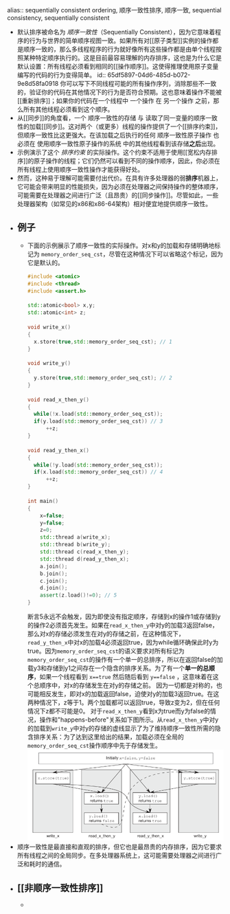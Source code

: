 alias:: sequentially consistent ordering, 顺序一致性排序, 顺序一致, sequential consistency, sequentially consistent

- 默认排序被命名为 *顺序一致性*（Sequentially Consistent），因为它意味着程序的行为与世界的简单顺序视图一致。如果所有对[[原子类型]]实例的操作都是顺序一致的，那么多线程程序的行为就好像所有这些操作都是由单个线程按照某种特定顺序执行的。这是目前最容易理解的内存排序，这也是为什么它是默认设置：所有线程必须看到相同的[[操作顺序]]。这使得推理使用原子变量编写的代码的行为变得简单。
  id:: 65df5897-04d6-485d-b072-9e8d58fa0918
  你可以写下不同线程可能的所有操作序列，消除那些不一致的，验证你的代码在其他情况下的行为是否符合预期。这也意味着操作不能被[[重新排序]]；如果你的代码在一个线程中 一个操作 在 另一个操作 之前，那么所有其他线程必须看到这个顺序。
- 从[[同步]]的角度看，一个 顺序一致性的存储 与 读取了同一变量的顺序一致性的加载[[同步]]。这对两个（或更多）线程的操作提供了一个[[排序约束]]，但顺序一致性比这更强大。在该加载之后执行的任何 顺序一致性原子操作 也必须在 使用顺序一致性原子操作的系统 中的其他线程看到该存储**之后**出现。
- 示例演示了这个 *排序约束* 的实际操作。这个约束不适用于使用[[宽松内存排序]]的原子操作的线程；它们仍然可以看到不同的操作顺序，因此，你必须在所有线程上使用顺序一致性操作才能获得好处。
- 然而，这种易于理解可能需要付出代价。在具有许多处理器的弱**排序**机器上，它可能会带来明显的性能损失，因为必须在处理器之间保持操作的整体顺序，可能需要在处理器之间进行广泛（且昂贵）的[[同步操作]]。尽管如此，一些处理器架构（如常见的x86和x86-64架构）相对便宜地提供顺序一致性。
- ## 例子
	- 下面的示例展示了顺序一致性的实际操作。对x和y的加载和存储明确地标记为 `memory_order_seq_cst`，尽管在这种情况下可以省略这个标记，因为它是默认的。
	  ``` cpp
	  #include <atomic>
	  #include <thread>
	  #include <assert.h>
	  
	  std::atomic<bool> x,y;
	  std::atomic<int> z;
	  
	  void write_x()
	  {
	  	x.store(true,std::memory_order_seq_cst); // 1
	  }
	  
	  void write_y()
	  {
	  	y.store(true,std::memory_order_seq_cst); // 2
	  }
	  
	  void read_x_then_y()
	  {
	  	while(!x.load(std::memory_order_seq_cst));
	  	if(y.load(std::memory_order_seq_cst)) // 3
	  		++z;
	  }
	  
	  void read_y_then_x()
	  {
	  	while(!y.load(std::memory_order_seq_cst));
	  	if(x.load(std::memory_order_seq_cst)) // 4
	  		++z;
	  }
	  
	  int main()
	  {
	      x=false;
	      y=false;
	      z=0;
	      std::thread a(write_x);
	      std::thread b(write_y);
	      std::thread c(read_x_then_y);
	      std::thread d(read_y_then_x);
	      a.join();
	      b.join();
	      c.join();
	      d.join();
	      assert(z.load()!=0); // 5
	  }
	  ```
	  断言5永远不会触发，因为即使没有指定顺序，存储到x的操作1或存储到y的操作2必须首先发生。如果在`read_x_then_y`中对y的加载3返回false，那么对x的存储必须发生在对y的存储之前，在这种情况下，`read_y_then_x`中对x的加载4必须返回true，因为while循环确保此时y为true。因为`memory_order_seq_cst`的语义要求对所有标记为`memory_order_seq_cst`的操作有一个单一的总排序，所以在返回false的加载y3和存储到y1之间存在一个隐含的排序关系。为了有一个**单一的总顺序**，如果一个线程看到 `x==true` 然后随后看到 `y==false` ，这意味着在这个总顺序中，对x的存储发生在对y的存储之前。
	  因为一切都是对称的，也可能相反发生，即对x的加载返回false，迫使对y的加载3返回true。在这两种情况下，z等于1。两个加载都可以返回true，导致z变为2，但在任何情况下z都不可能是0。
	  对于`read_x_then_y`看到x为true而y为false的情况，操作和"happens-before"关系如下图所示。从`read_x_then_y`中对y的加载到`write_y`中对y的存储的虚线显示了为了维持顺序一致性所需的隐含排序关系：为了达到这里给出的结果，加载必须在全局的`memory_order_seq_cst`操作顺序中先于存储发生。
	  ![image.png](../assets/image_1709196919422_0.png)
- 顺序一致性是最直接和直观的排序，但它也是最昂贵的内存排序，因为它要求所有线程之间的全局同步。在多处理器系统上，这可能需要处理器之间进行广泛和耗时的通信。
- ## [[非顺序一致性排序]]
	-